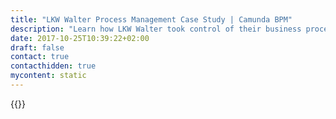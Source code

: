 ```yaml
---
title: "LKW Walter Process Management Case Study | Camunda BPM"
description: "Learn how LKW Walter took control of their business process automation and improved efficiency in their organization with Camunda. Camunda is the leader for workflow automation based on Java and BPMN 2.0."
date: 2017-10-25T10:39:22+02:00
draft: false
contact: true
contacthidden: true
mycontent: static
---
```

{{<case-study-single
company="LKW Walter"
companydescription="LKW WALTER is the leading transport organisation for European full truck loads."
customerquote=""
teaser=""
usecase=""
videolink=""
logo="//images.ctfassets.net/vpidbgnakfvf/2XWkJMl7thpDDhMIGpZayS/6b1544d0a168b5d154e1d80356735bd0/LKW_Walter_logo.svg"
pdf=""
thumbnail="">}}